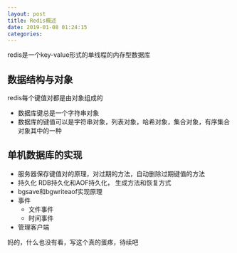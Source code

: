 ```yaml
--- 
layout: post 
title: Redis概述 
date: 2019-01-08 01:24:15 
categories:   
---
```


redis是一个key-value形式的单线程的内存型数据库
## 数据结构与对象
redis每个键值对都是由对象组成的

- 数据库键总是一个字符串对象
- 数据库的键值可以是字符串对象，列表对象，哈希对象，集合对象，有序集合对象其中的一种

## 单机数据库的实现

- 服务器保存键值对的原理，对过期的方法，自动删除过期键值的方法
- 持久化 RDB持久化和AOF持久化， 生成方法和恢复方式
- bgsave和bgwriteaof实现原理
- 事件
    - 文件事件
    - 时间事件
- 管理客户端

妈的，什么也没有看，写这个真的蛋疼，待续吧
